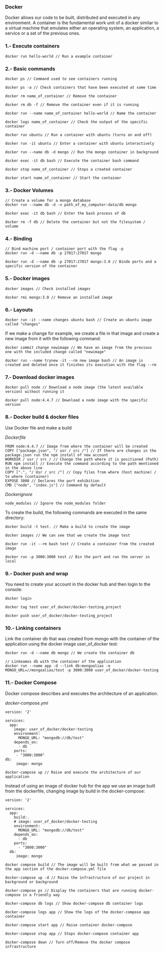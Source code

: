 ### Docker


Docker allows our code to be built, distributed and executed in any environment. A container is the fundamental work unit of a docker similar to a virtual machine that emulates either an operating system, an application, a service or a set of the previous ones.

### 1.- Execute containers

```
docker run hello-world // Run a example container
```

### 2.- Basic commands

```
docker ps // Command used to see containers running
```

```
docker ps -a // Check containers that have been executed at some time
```

```
docker rm name_of_container // Remove the container
```

```
docker rm db -f // Remove the container even if it is running
```

```
docker run --name name_of_container hello-world // Name the container
```

```
docker logs name_of_container // Check the output of the specific container
```

```
docker run ubuntu // Run a container with ubuntu (turns on and off)
```

```
docker run -it ubuntu // Enter a container with ubuntu interactively
```

```
docker run --name db -d mongo // Run the mongo container in background
```

```
docker exec -it db bash // Execute the container bash command
```

```
docker stop name_of_container // Stops a created container
```

```
docker start name_of_container // Start the container
```

### 3.- Docker Volumes

```
// Create a volume for a mongo database
docker run --name db -d -v path_of_my_computer:data/db mongo
```

```
docker exec -it db bash // Enter the bash process of db
```

```
docker rm -f db // Delete the container but not the filesystem / volume
```
### 4.- Binding

```
// Bind machine port / container port with the flag -p
docker run -d --name db -p 27017:27017 mongo
```

```
docker run -d --name db -p 27017:27017 mongo:3.0 // Binde ports and a specific version of the container
```

### 5.- Docker images

```
docker images // Check installed images
```

```
docker rmi mongo:3.0 // Remove an installed image
```

### 6.- Layouts

```
docker run -it --name changes ubuntu bash // Create an ubuntu image called "changes"
```

If we make a change for example, we create a file in that image and create a new image from it with the following command:

```
docker commit change newimage // We have an image from the previous one with the included change called "newimage"
```

```
docker run --name trynew -it --rm new image bash // An image is created and deleted once it finishes its execution with the flag --rm
```

### 7.- Download docker images

```
docker pull node // Download a node image (the latest available version) without running it
```

```
docker pull node:4.4.7 // Download a node image with the specific version
```

### 8.- Docker build & docker files

Use Docker file and make a build

*Dockerfile*

```
FROM node:4.4.7 // Image from where the container will be created
COPY ["package.json", "/ usr / src /"] // If there are changes in the package.json run the npm install of new account
WORKDIR / usr / src / // Change the path where it is positioned (Path)
RUN npm install // Execute the command according to the path mentioned in the above line
COPY [".", "/ Usr / src /"] // Copy files from where (host machine) / to where (container)
EXPOSE 3000 // Declares the port exhibition
CMD ["node", "index.js"] // Command by default
```

*Dockerignore*

```
node_modules // Ignore the node_modules folder
```

To create the build, the following commands are executed in the same directory:

```
docker build -t test. // Make a build to create the image
```

```
docker images // We can see that we create the image test
```

```
docker run -it --rm bash test // Create a container from the created image
```

```
docker run -p 3000:3000 test // Bin the port and run the server in local
```

### 9.- Docker push and wrap

You need to create your account in the docker hub and then login to the console:

```
docker login
```

```
docker tag test user_of_docker/docker-testing_project
```

```
docker push user_of_docker/docker-testing_project
```


### 10.- Linking containers

Link the container db that was created from mongo with the container of the application using the docker image user_of_docker test:

```
docker run -d --name db mongo // We create the container db
```

```
// Linkeamos db with the container of the application
docker run --name app -d --link db:mongoalias -e MONGO_URL=//mongoalias/test -p 3000:3000 user_of_docker/docker-testing
```

### 11.- Docker Compose

Docker compose describes and executes the architecture of an application.

*docker-compose.yml*

```
version: '2'

services:
  app:
    image: user_of_docker/docker-testing
    environment:
      MONGO_URL: "mongodb://db/test"
    depends_on:
      - db
    ports:
     - "3000:3000"
db:
     image: mongo
```

```
docker-compose up // Raise and execute the architecture of our application
```

Instead of using an image of docker hub for the app we use an image built from the dockerfile, changing image by build in the docker-compose:

```
version: '2'

services:
  app:
    build:.
    # image: user_of_docker/docker-testing
    environment:
      MONGO_URL: "mongodb://db/test"
    depends_on:
      - db
    ports:
      - "3000:3000"
  db:
     image: mongo
```

```
docker compose build // The image will be built from what we passed in the app section of the docker-compose.yml file
```

```
docker-compose up -d // Raise the infrastructure of our project in background or background
```

```
docker-compose ps // Display the containers that are running docker-compose in a friendly way
```

```
docker-compose db logs // Show docker-compose db container logs
```

```
docker-compose logs app // Show the logs of the docker-compose app container
```

```
docker-compose start app // Raise container docker-compose
```

```
docker-compose stop app // Stops docker-compose container app
```

```
docker-compose down // Turn off/Remove the docker compose infrastructure
```
